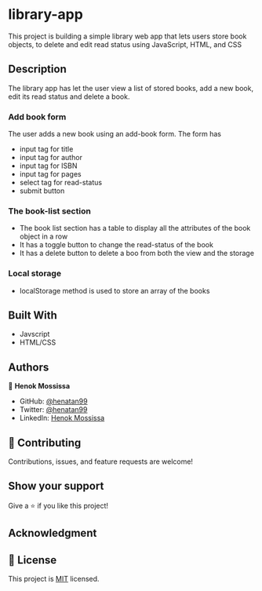 # library-app
This project is building a simple  library web app that lets users store book objects, to delete and edit read status using JavaScript, HTML, and CSS 

## Description 
The library app has let the user view a list of stored books, add a new book, edit its read status and delete a book.

### Add book form
The user adds a new book using an add-book form. The form has
- input tag for title
- input tag for author
- input tag for ISBN
- input tag for pages
- select tag for read-status
- submit button 

### The book-list section
- The book list section has a table to display all the attributes of the book object in a row
- It has a toggle button to change the read-status of the book
- It has a delete button to delete a boo from both the view and the storage

### Local storage 
- localStorage method is used to store an array of the books


## Built With

- Javscript
- HTML/CSS

## Authors

👤 **Henok Mossissa**

- GitHub: [@henatan99](https://github.com/henatan99)
- Twitter: [@henatan99](https://twitter.com/henatan99)
- LinkedIn: [Henok Mossissa](https://www.linkedin.com/in/henok-mekonnen-2a251613/)

## :handshake: Contributing

Contributions, issues, and feature requests are welcome!

## Show your support

Give a :star:️ if you like this project!

## Acknowledgment 

## :memo: License

This project is [MIT](./LICENSE) licensed.
